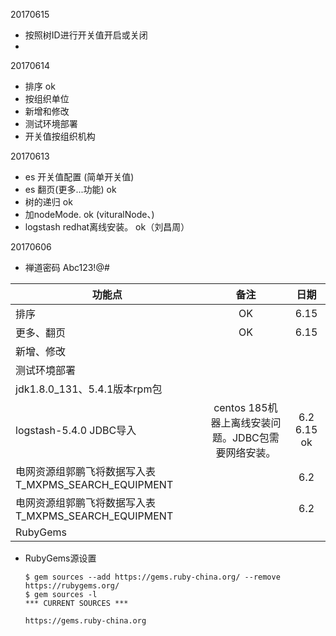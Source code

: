 20170615

*   按照树ID进行开关值开启或关闭
*   

20170614

*	排序                    ok
*	按组织单位
*	新增和修改
*	测试环境部署
*	开关值按组织机构

20170613

*   es 开关值配置					(简单开关值)
*   es 翻页(更多...功能)			ok
*   树的递归 					ok
*   加nodeMode. 				ok	(vituralNode、)
*   logstash redhat离线安装。 	ok（刘昌周）

20170606

*	禅道密码 Abc123!@#	

功能点		 			|备注           | 日期|
------------ 			|:-------------:| :------------:|
排序						|   	OK		|	6.15
更多、翻页				|   	OK		|	6.15
新增、修改				|   			|	
测试环境部署				|   			|	
jdk1.8.0_131、5.4.1版本rpm包	|   			|	
logstash-5.4.0 JDBC导入	| centos 185机器上离线安装问题。JDBC包需要网络安装。  			| 6.2 6.15 ok
电网资源组郭鹏飞将数据写入表 T_MXPMS_SEARCH_EQUIPMENT	|   			| 6.2
电网资源组郭鹏飞将数据写入表 T_MXPMS_SEARCH_EQUIPMENT	|   			| 6.2
RubyGems				|   			|


*	RubyGems源设置	

		$ gem sources --add https://gems.ruby-china.org/ --remove https://rubygems.org/
		$ gem sources -l
		*** CURRENT SOURCES ***

		https://gems.ruby-china.org
